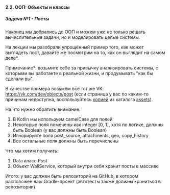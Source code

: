 #### 2.2. ООП: Объекты и классы

##### Задача №1 - Посты

Наконец мы добрались до ООП и можем уже не только решать вычислительные задачи, но и моделировать целые системы.

На лекции мы разобрали упрощённый пример того, как может выглядеть пост, давайте же посмотрим на то, как он выглядит на самом деле*.

Примечание*: возьмите себе за привычку анализировать системы, с которыми вы работаете в реальной жизни, и продумывать "как бы сделали вы".

В качестве примера возьмём всё тот же VK: https://vk.com/dev/objects/post (если страница у вас по каким-то причинам недоступна, воспользуйтесь [копией](https://github.com/netology-code/kt-homeworks/blob/master/05_objects/assets/post.pdf) из каталога [assets](https://github.com/netology-code/kt-homeworks/tree/master/05_objects/assets)).

На что нужно обратить внимание:

1. В Kotlin мы используем camelCase для полей
1. Некоторые поля помечены как integer [0, 1], хотя по логике, должны быть Boolean (у вас должны быть Boolean)
1. Игнорируйте поля post_source, attachments, geo, copy_history
1. Все остальные поля должны быть перечислены

Что мы хотим получить:

1. Data класс Post
1. Объект WallService, который внутри себя хранит посты в массиве

Итого: у вас должен быть репозиторий на GitHub, в котором расположен ваш Gradle-проект (автотесты также должны храниться в репозитории).